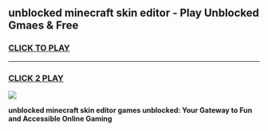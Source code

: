 
## unblocked minecraft skin editor - Play Unblocked Gmaes & Free
<h3>
<a href="https://news.freeplayer.one?title=unblocked_minecraft_skin_editor&ref=16F">CLICK TO PLAY</a></h3>
<hr>

<h3>
<a href="https://news.freeplayer.one?title=unblocked_minecraft_skin_editor&ref=16F">CLICK 2 PLAY</a>
  
</h3>

<a href="https://news.freeplayer.one?title=unblocked_minecraft_skin_editor&ref=16F/"><img src="https://clearcache.store/games.png"></a>


**unblocked minecraft skin editor games unblocked: Your Gateway to Fun and Accessible Online Gaming**

